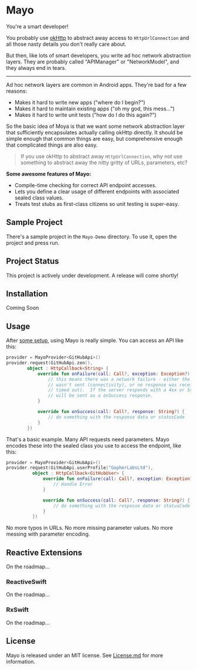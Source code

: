 # Mayo

You're a smart developer!

You probably use [okHttp](http://square.github.io/okhttp/) to abstract away access to
`HttpUrlConnection` and all those nasty details you don't really care about.

But then, like lots of smart developers, you write ad hoc network abstraction layers. They
are probably called "APIManager" or "NetworkModel", and they always end in tears.

___

Ad hoc network layers are common in Android apps. They're bad for a few reasons:

- Makes it hard to write new apps ("where do I begin?")
- Makes it hard to maintain existing apps ("oh my god, this mess...")
- Makes it hard to write unit tests ("how do I do this again?")

So the basic idea of Moya is that we want some network abstraction layer that
sufficiently encapsulates actually calling okHttp directly. It should be simple
enough that common things are easy, but comprehensive enough that complicated things
are also easy.

> If you use okHttp to abstract away `HttpUrlConnection`, why not use something
to abstract away the nitty gritty of URLs, parameters, etc?

**Some awesome features of Mayo:**
- Compile-time checking for correct API endpoint accesses.
- Lets you define a clear usage of different endpoints with associated sealed class values.
- Treats test stubs as first-class citizens so unit testing is super-easy.

## Sample Project

There's a sample project in the `Mayo-Demo` directory. To use it, open the project and press run. 

## Project Status

This project is actively under development. A release will come shortly!

## Installation

Coming Soon

## Usage

After [some setup](docs/Examples/Basic.md), using Mayo is really simple. You can access an API like this:

```kotlin
provider = MayoProvider<GitHubApi>()
provider.request(GitHubApi.zen(),
        object : HttpCallback<String> {
            override fun onFailure(call: Call?, exception: Exception?) {
                // this means there was a network failure - either the request
                // wasn't sent (connectivity), or no response was received (server
                // timed out).  If the server responds with a 4xx or 5xx error, that
                // will be sent as a onSuccess response.
            }

            override fun onSuccess(call: Call?, response: String?) {
                // do something with the response data or statusCode
            }
        })
```

That's a basic example. Many API requests need parameters. Mayo encodes these
into the sealed class you use to access the endpoint, like this:

```kotlin
provider = MayoProvider<GitHubApi>()
provider.request(GitHubApi.userProfile("GopherLabsLtd"),
          object : HttpCallback<GitHubUser> {
              override fun onFailure(call: Call?, exception: Exception?) {
                  // Handle Error
              }

              override fun onSuccess(call: Call?, response: String?) {
                  // do something with the response data or statusCode
              }
          })
```

No more typos in URLs. No more missing parameter values. No more messing with
parameter encoding.

## Reactive Extensions

On the roadmap... 

### ReactiveSwift

On the roadmap... 

### RxSwift
On the roadmap... 

## License

Mayo is released under an MIT license. See [License.md](License.md) for more information.
